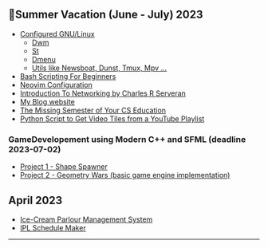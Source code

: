 ## 🌻Summer Vacation (June - July) 2023

- [Configured GNU/Linux](https://github.com/gautamsahil1947)
  - [Dwm](https://github.com/gautamsahil1947/dwm)
  - [St](https://github.com/gautamsahil1947/st)
  - [Dmenu](https://github.com/gautamsahil1947/dmenu)
  - [Utils like Newsboat, Dunst, Tmux, Mpv ...](https://github.com/gautamsahil1947/utils)
- [Bash Scripting For Beginners](https://github.com/gautamsahil1947/studies/tree/main/notes/01-bashScripting)
- [Neovim Configuration](https://github.com/gautamsahil1947/nvim)
- [Introduction To Networking by Charles R Serveran](https://github.com/gautamsahil1947/gautamsahil1947/blob/main/Misc/introduction-to-networking.pdf)
- [My Blog website](https://gautamsahil1947.github.io)
- [The Missing Semester of Your CS Education](https://missing.csail.mit.edu/)
- [Python Script to Get Video Tiles from a YouTube Playlist](https://github.com/gautamsahil1947/gautamsahil1947/blob/main/Misc/youtubeScript.py)

### GameDevelopement using Modern C++ and SFML (deadline 2023-07-02)

- [Project 1 - Shape Spawner](https://github.com/gautamsahil1947/project1)
- [Project 2 - Geometry Wars (basic game engine implementation)](https://github.com/gautamsahil1947/geometry-wars)
    <!-- - [Project 3]() -->
    <!-- - []() -->
    <!-- - []() -->
    <!-- - []() -->
    <!-- - [Golf Game]() -->

## April 2023

- [Ice-Cream Parlour Management System](https://github.com/gautamsahil1947/icecream-parlour-management-system)
- [IPL Schedule Maker](https://github.com/gautamsahil1947/ipl)

<!--
🌻🚗🏖🏕🏖👣

🌎 🌐 🌍

📚

🌐🕸🔗🖱🛜

📡💻🌐

📱📶⌚🎧🛡🔒⚡🔋

-->

---
